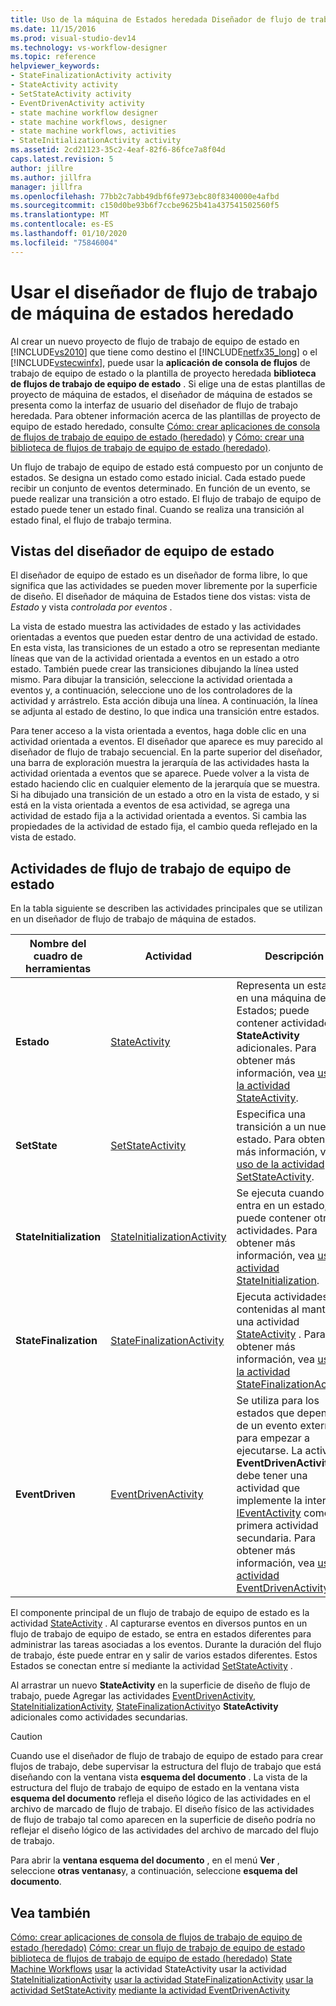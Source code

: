 ```yaml
---
title: Uso de la máquina de Estados heredada Diseñador de flujo de trabajo | Microsoft Docs
ms.date: 11/15/2016
ms.prod: visual-studio-dev14
ms.technology: vs-workflow-designer
ms.topic: reference
helpviewer_keywords:
- StateFinalizationActivity activity
- StateActivity activity
- SetStateActivity activity
- EventDrivenActivity activity
- state machine workflow designer
- state machine workflows, designer
- state machine workflows, activities
- StateInitializationActivity activity
ms.assetid: 2cd21123-35c2-4eaf-82f6-86fce7a8f04d
caps.latest.revision: 5
author: jillre
ms.author: jillfra
manager: jillfra
ms.openlocfilehash: 77bb2c7abb49dbf6fe973ebc80f8340000e4afbd
ms.sourcegitcommit: c150d0be93b6f7ccbe9625b41a437541502560f5
ms.translationtype: MT
ms.contentlocale: es-ES
ms.lasthandoff: 01/10/2020
ms.locfileid: "75846004"
---
```

# <a name="using-the-legacy-state-machine-workflow-designer"></a>Usar el diseñador de flujo de trabajo de máquina de estados heredado
Al crear un nuevo proyecto de flujo de trabajo de equipo de estado en [!INCLUDE[vs2010](../includes/vs2010-md.md)] que tiene como destino el [!INCLUDE[netfx35_long](../includes/netfx35-long-md.md)] o el [!INCLUDE[vstecwinfx](../includes/vstecwinfx-md.md)], puede usar la **aplicación de consola de flujos** de trabajo de equipo de estado o la plantilla de proyecto heredada **biblioteca de flujos de trabajo de equipo de estado** . Si elige una de estas plantillas de proyecto de máquina de estados, el diseñador de máquina de estados se presenta como la interfaz de usuario del diseñador de flujo de trabajo heredada. Para obtener información acerca de las plantillas de proyecto de equipo de estado heredado, consulte [Cómo: crear aplicaciones de consola de flujos de trabajo de equipo de estado (heredado)](../workflow-designer/how-to-create-state-machine-workflow-console-applications-legacy.md) y [Cómo: crear una biblioteca de flujos de trabajo de equipo de estado (heredado)](../workflow-designer/how-to-create-a-state-machine-workflow-library-legacy.md).

 Un flujo de trabajo de equipo de estado está compuesto por un conjunto de estados. Se designa un estado como estado inicial. Cada estado puede recibir un conjunto de eventos determinado. En función de un evento, se puede realizar una transición a otro estado. El flujo de trabajo de equipo de estado puede tener un estado final. Cuando se realiza una transición al estado final, el flujo de trabajo termina.

## <a name="state-machine-designer-views"></a>Vistas del diseñador de equipo de estado
 El diseñador de equipo de estado es un diseñador de forma libre, lo que significa que las actividades se pueden mover libremente por la superficie de diseño. El diseñador de máquina de Estados tiene dos vistas: vista de *Estado* y vista *controlada por eventos* .

 La vista de estado muestra las actividades de estado y las actividades orientadas a eventos que pueden estar dentro de una actividad de estado. En esta vista, las transiciones de un estado a otro se representan mediante líneas que van de la actividad orientada a eventos en un estado a otro estado. También puede crear las transiciones dibujando la línea usted mismo. Para dibujar la transición, seleccione la actividad orientada a eventos y, a continuación, seleccione uno de los controladores de la actividad y arrástrelo. Esta acción dibuja una línea. A continuación, la línea se adjunta al estado de destino, lo que indica una transición entre estados.

 Para tener acceso a la vista orientada a eventos, haga doble clic en una actividad orientada a eventos. El diseñador que aparece es muy parecido al diseñador de flujo de trabajo secuencial. En la parte superior del diseñador, una barra de exploración muestra la jerarquía de las actividades hasta la actividad orientada a eventos que se aparece. Puede volver a la vista de estado haciendo clic en cualquier elemento de la jerarquía que se muestra. Si ha dibujado una transición de un estado a otro en la vista de estado, y si está en la vista orientada a eventos de esa actividad, se agrega una actividad de estado fija a la actividad orientada a eventos. Si cambia las propiedades de la actividad de estado fija, el cambio queda reflejado en la vista de estado.

## <a name="state-machine-workflow-activities"></a>Actividades de flujo de trabajo de equipo de estado
 En la tabla siguiente se describen las actividades principales que se utilizan en un diseñador de flujo de trabajo de máquina de estados.

|Nombre del cuadro de herramientas|Actividad|Descripción|
|------------------|--------------|-----------------|
|**Estado**|[StateActivity](https://msdn2.microsoft.com/library/system.workflow.activities.stateactivity.aspx)|Representa un estado en una máquina de Estados; puede contener actividades **StateActivity** adicionales. Para obtener más información, vea [uso de la actividad StateActivity](https://msdn2.microsoft.com/library/bb628612.aspx).|
|**SetState**|[SetStateActivity](https://msdn2.microsoft.com/library/system.workflow.activities.setstateactivity.aspx)|Especifica una transición a un nuevo estado. Para obtener más información, vea [uso de la actividad SetStateActivity](https://msdn2.microsoft.com/library/bb628469.aspx).|
|**StateInitialization**|[StateInitializationActivity](https://msdn2.microsoft.com/library/system.workflow.activities.stateinitializationactivity.aspx)|Se ejecuta cuando se entra en un estado; puede contener otras actividades. Para obtener más información, vea [usar la actividad StateInitialization](https://msdn2.microsoft.com/library/bb675253.aspx).|
|**StateFinalization**|[StateFinalizationActivity](https://msdn2.microsoft.com/library/system.workflow.activities.statefinalizationactivity.aspx)|Ejecuta actividades contenidas al mantener una actividad [StateActivity](https://msdn2.microsoft.com/library/system.workflow.activities.stateactivity.aspx) . Para obtener más información, vea [uso de la actividad StateFinalizationActivity](https://msdn2.microsoft.com/library/bb675278.aspx).|
|**EventDriven**|[EventDrivenActivity](https://msdn2.microsoft.com/library/system.workflow.activities.eventdrivenactivity.aspx)|Se utiliza para los estados que dependen de un evento externo para empezar a ejecutarse. La actividad **EventDrivenActivity** debe tener una actividad que implemente la interfaz [IEventActivity](https://msdn2.microsoft.com/library/system.workflow.activities.ieventactivity.aspx) como la primera actividad secundaria. Para obtener más información, vea [usar la actividad EventDrivenActivity](https://msdn2.microsoft.com/library/bb628466.aspx).|

 El componente principal de un flujo de trabajo de equipo de estado es la actividad [StateActivity](https://msdn2.microsoft.com/library/system.workflow.activities.stateactivity.aspx) . Al capturarse eventos en diversos puntos en un flujo de trabajo de equipo de estado, se entra en estados diferentes para administrar las tareas asociadas a los eventos. Durante la duración del flujo de trabajo, éste puede entrar en y salir de varios estados diferentes. Estos Estados se conectan entre sí mediante la actividad [SetStateActivity](https://msdn2.microsoft.com/library/system.workflow.activities.setstateactivity.aspx) .

 Al arrastrar un nuevo **StateActivity** en la superficie de diseño de flujo de trabajo, puede Agregar las actividades [EventDrivenActivity](https://msdn2.microsoft.com/library/system.workflow.activities.eventdrivenactivity.aspx), [StateInitializationActivity](https://msdn2.microsoft.com/library/system.workflow.activities.stateinitializationactivity.aspx), [StateFinalizationActivity](https://msdn2.microsoft.com/library/system.workflow.activities.statefinalizationactivity.aspx)o **StateActivity** adicionales como actividades secundarias.

> [!CAUTION]
> Cuando use el diseñador de flujo de trabajo de equipo de estado para crear flujos de trabajo, debe supervisar la estructura del flujo de trabajo que está diseñando con la ventana vista **esquema del documento** . La vista de la estructura del flujo de trabajo de equipo de estado en la ventana vista **esquema del documento** refleja el diseño lógico de las actividades en el archivo de marcado de flujo de trabajo. El diseño físico de las actividades de flujo de trabajo tal como aparecen en la superficie de diseño podría no reflejar el diseño lógico de las actividades del archivo de marcado del flujo de trabajo.
>
> Para abrir la **ventana esquema del documento** , en el menú **Ver** , seleccione **otras ventanas**y, a continuación, seleccione **esquema del documento**.

## <a name="see-also"></a>Vea también
 [Cómo: crear aplicaciones de consola de flujos de trabajo de equipo de estado (heredado)](../workflow-designer/how-to-create-state-machine-workflow-console-applications-legacy.md) [Cómo: crear un flujo de trabajo de equipo de estado biblioteca de flujos de trabajo de equipo de estado (heredado)](../workflow-designer/how-to-create-a-state-machine-workflow-library-legacy.md) [State Machine Workflows](https://msdn2.microsoft.com/library/bb628601.aspx) [usar](https://msdn2.microsoft.com/library/bb628612.aspx) la actividad StateActivity usar la actividad [StateInitializationActivity](https://msdn2.microsoft.com/library/bb675253.aspx) [usar la actividad StateFinalizationActivity](https://msdn2.microsoft.com/library/bb675278.aspx) [usar la actividad SetStateActivity](https://msdn2.microsoft.com/library/bb628469.aspx) [mediante la actividad EventDrivenActivity](https://msdn2.microsoft.com/library/bb628466.aspx)
